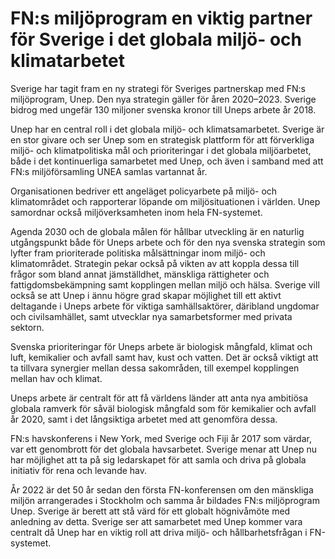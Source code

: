 # FN:s miljöprogram en viktig partner för Sverige i det globala miljö- och klimatarbetet

Sverige har tagit fram en ny strategi för Sveriges partnerskap med FN:s miljöprogram, Unep. Den nya strategin gäller för åren 2020–2023. Sverige bidrog med ungefär 130 miljoner svenska kronor till Uneps arbete år 2018.

Unep har en central roll i det globala miljö- och klimatsamarbetet. Sverige är en stor givare och ser Unep som en strategisk plattform för att förverkliga miljö- och klimatpolitiska mål och prioriteringar i det globala miljöarbetet, både i det kontinuerliga samarbetet med Unep, och även i samband med att FN:s miljöförsamling UNEA samlas vartannat år.

Organisationen bedriver ett angeläget policyarbete på miljö- och klimatområdet och rapporterar löpande om miljösituationen i världen. Unep samordnar också miljöverksamheten inom hela FN-systemet.

Agenda 2030 och de globala målen för hållbar utveckling är en naturlig utgångspunkt både för Uneps arbete och för den nya svenska strategin som lyfter fram prioriterade politiska målsättningar inom miljö- och klimatområdet. Strategin pekar också på vikten av att koppla dessa till frågor som bland annat jämställdhet, mänskliga rättigheter och fattigdomsbekämpning samt kopplingen mellan miljö och hälsa. Sverige vill också se att Unep i ännu högre grad skapar möjlighet till ett aktivt deltagande i Uneps arbete för viktiga samhällsaktörer, däribland ungdomar och civilsamhället, samt utvecklar nya samarbetsformer med privata sektorn.

Svenska prioriteringar för Uneps arbete är biologisk mångfald, klimat och luft, kemikalier och avfall samt hav, kust och vatten. Det är också viktigt att ta tillvara synergier mellan dessa sakområden, till exempel kopplingen mellan hav och klimat.

Uneps arbete är centralt för att få världens länder att anta nya ambitiösa globala ramverk för såväl biologisk mångfald som för kemikalier och avfall år 2020, samt i det långsiktiga arbetet med att genomföra dessa.

FN:s havskonferens i New York, med Sverige och Fiji år 2017 som värdar, var ett genombrott för det globala havsarbetet. Sverige menar att Unep nu har möjlighet att ta på sig ledarskapet för att samla och driva på globala initiativ för rena och levande hav.

År 2022 är det 50 år sedan den första FN-konferensen om den mänskliga miljön arrangerades i Stockholm och samma år bildades FN:s miljöprogram Unep. Sverige är berett att stå värd för ett globalt högnivåmöte med anledning av detta. Sverige ser att samarbetet med Unep kommer vara centralt då Unep har en viktig roll att driva miljö- och hållbarhetsfrågan i FN-systemet.
